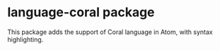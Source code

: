 # language-coral package

This package adds the support of Coral language in Atom, with syntax highlighting.
